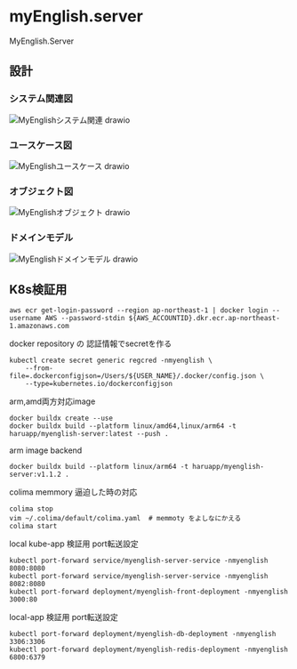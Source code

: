 # myEnglish.server
MyEnglish.Server

## 設計


### システム関連図
![MyEnglishシステム関連 drawio](https://github.com/user-attachments/assets/00126fa1-37d4-4219-b5be-d14c037ffdb5)

### ユースケース図
![MyEnglishユースケース drawio](https://github.com/user-attachments/assets/be3442c3-d2d3-4e3a-8019-96aff34f9de0)

### オブジェクト図
![MyEnglishオブジェクト drawio](https://github.com/user-attachments/assets/09be72d8-9bbe-41f7-9f2f-1b36ac9bfd47)

### ドメインモデル
![MyEnglishドメインモデル drawio](https://github.com/user-attachments/assets/b9e108db-c0dd-4aa7-9c1a-6dde4803103e)

## K8s検証用

```shell
aws ecr get-login-password --region ap-northeast-1 | docker login --username AWS --password-stdin ${AWS_ACCOUNTID}.dkr.ecr.ap-northeast-1.amazonaws.com
```

docker repository の 認証情報でsecretを作る
```shell
kubectl create secret generic regcred -nmyenglish \
    --from-file=.dockerconfigjson=/Users/${USER_NAME}/.docker/config.json \
    --type=kubernetes.io/dockerconfigjson
```

arm,amd両方対応image
```shell
docker buildx create --use 
docker buildx build --platform linux/amd64,linux/arm64 -t haruapp/myenglish-server:latest --push .
```

arm image backend
```shell
docker buildx build --platform linux/arm64 -t haruapp/myenglish-server:v1.1.2 . 
```


colima memmory 逼迫した時の対応
```shell
colima stop
vim ~/.colima/default/colima.yaml  # memmoty をよしなにかえる
colima start
```

local kube-app 検証用 port転送設定
```shell
kubectl port-forward service/myenglish-server-service -nmyenglish  8080:8080
kubectl port-forward service/myenglish-server-service -nmyenglish  8082:8080
kubectl port-forward deployment/myenglish-front-deployment -nmyenglish  3000:80
```

local-app 検証用 port転送設定
```shell
kubectl port-forward deployment/myenglish-db-deployment -nmyenglish  3306:3306
kubectl port-forward deployment/myenglish-redis-deployment -nmyenglish  6800:6379
```

